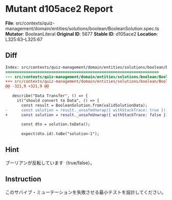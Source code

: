 # Mutant d105ace2 Report

**File**: src/contexts/quiz-management/domain/entities/solutions/boolean/BooleanSolution.spec.ts
**Mutator**: BooleanLiteral
**Original ID**: 5677
**Stable ID**: d105ace2
**Location**: L325:63–L325:67

## Diff

```diff
Index: src/contexts/quiz-management/domain/entities/solutions/boolean/BooleanSolution.spec.ts
===================================================================
--- src/contexts/quiz-management/domain/entities/solutions/boolean/BooleanSolution.spec.ts	original
+++ src/contexts/quiz-management/domain/entities/solutions/boolean/BooleanSolution.spec.ts	mutated #5677
@@ -321,9 +321,9 @@
 
   describe("Data Transfer", () => {
     it("should convert to Data", () => {
       const result = BooleanSolution.from(validSolutionData);
-      const solution = result._unsafeUnwrap({ withStackTrace: true });
+      const solution = result._unsafeUnwrap({ withStackTrace: false });
 
       const dto = solution.toData();
 
       expect(dto.id).toBe("solution-1");
```

## Hint

ブーリアンが反転しています（true/false）。

## Instruction

このサバイブ・ミューテーションを失敗させる最小テストを設計してください。

